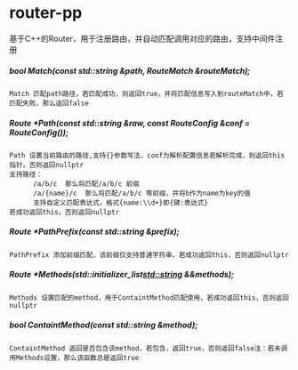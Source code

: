 # router-pp
基于C++的Router，用于注册路由，并自动匹配调用对应的路由，支持中间件注册

##### bool Match(const std::string &path, RouteMatch &routeMatch);
    Match 匹配path路径，若匹配成功，则返回true，并将匹配信息写入到routeMatch中，若匹配失败，那么返回false


##### Route *Path(const std::string &raw, const RouteConfig &conf = RouteConfig());
    Path 设置当前路由的路径,支持{}参数写法，conf为解析配置信息若解析完成，则返回this指针，否则返回nullptr  
    支持路径：  
          /a/b/c  那么将匹配/a/b/c 前缀  
          /a/{name}/c  那么将匹配/a/b/c 等前缀，并将b作为name为key的值  
          支持自定义匹配表达式，格式{name:\\d+}即{键:表达式}  
    若成功返回this，否则返回nullptr


##### Route *PathPrefix(const std::string &prefix);
    PathPrefix 添加前缀匹配，该前缀仅支持普通字符串，若成功返回this，否则返回nullptr

##### Route *Methods(std::initializer_list<std::string> &&methods);
    Methods 设置匹配的method，用于ContaintMethod匹配使用，若成功返回this，否则返回nullptr

##### bool ContaintMethod(const std::string &method);
    ContaintMethod 返回是否包含该method，若包含，返回true，否则返回false注：若未调用Methods设置，那么该函数总是返回true
